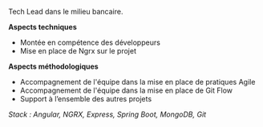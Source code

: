 Tech Lead dans le milieu bancaire.    **Aspects techniques**   * Montée en compétence des développeurs * Mise en place de Ngrx sur le projet **Aspects méthodologiques*** Accompagnement de l'équipe dans la mise en place de pratiques Agile * Accompagnement de l'équipe dans la mise en place de Git Flow * Support à l’ensemble des autres projets *Stack : Angular, NGRX, Express, Spring Boot, MongoDB, Git*